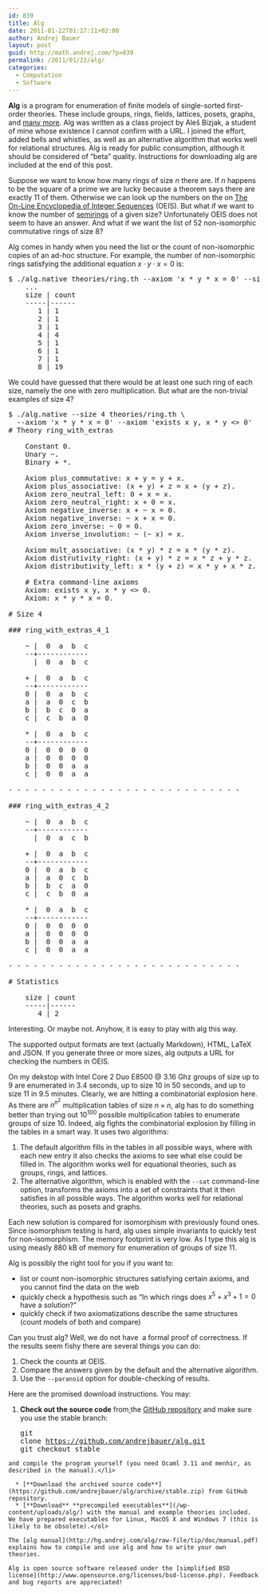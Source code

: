 ```yaml
---
id: 839
title: Alg
date: 2011-01-22T01:27:11+02:00
author: Andrej Bauer
layout: post
guid: http://math.andrej.com/?p=839
permalink: /2011/01/22/alg/
categories:
  - Computation
  - Software
---
```

**Alg** is a program for enumeration of finite models of single-sorted first-order theories. These include groups, rings, fields, lattices, posets, graphs, and [many more](http://hg.andrej.com/alg/file/tip/theories). Alg was written as a class project by Aleš Bizjak, a student of mine whose existence I cannot confirm with a URL. I joined the effort, added bells and whistles, as well as an alternative algorithm that works well for relational structures. Alg is ready for public consumption, although it should be considered of “beta” quality. Instructions for downloading alg are included at the end of this post.

<!--more-->

Suppose we want to know how many rings of size $n$ there are. If $n$ happens to be the square of a prime we are lucky because a theorem says there are exactly 11 of them. Otherwise we can look up the numbers on the on [The On-Line Encyclopedia of Integer Sequences](http://oeis.org/A027623) (OEIS). But what if we want to know the number of [semirings](http://en.wikipedia.org/wiki/Semiring) of a given size? Unfortunately OEIS does not seem to have an answer. And what if we want the list of 52 non-isomorphic commutative rings of size 8?

Alg comes in handy when you need the list or the count of non-isomorphic copies of an ad-hoc structure. For example, the number of non-isomorphic rings satisfying the additional equation $x \cdot y \cdot x = 0$ is:

<pre class="brush: plain; gutter: false; title: ; notranslate" title="">$ ./alg.native theories/ring.th --axiom 'x * y * x = 0' --size 1-8 --count
    ...
    size | count
    -----|------
       1 | 1
       2 | 1
       3 | 1
       4 | 4
       5 | 1
       6 | 1
       7 | 1
       8 | 19
</pre>

We could have guessed that there would be at least one such ring of each size, namely the one with zero multiplication. But what are the non-trivial examples of size 4?

<pre class="brush: plain; gutter: false; title: ; notranslate" title="">$ ./alg.native --size 4 theories/ring.th \
  --axiom 'x * y * x = 0' --axiom 'exists x y, x * y <> 0'
# Theory ring_with_extras

    Constant 0.
    Unary ~.
    Binary + *.

    Axiom plus_commutative: x + y = y + x.
    Axiom plus_associative: (x + y) + z = x + (y + z).
    Axiom zero_neutral_left: 0 + x = x.
    Axiom zero_neutral_right: x + 0 = x.
    Axiom negative_inverse: x + ~ x = 0.
    Axiom negative_inverse: ~ x + x = 0.
    Axiom zero_inverse: ~ 0 = 0.
    Axiom inverse_involution: ~ (~ x) = x.

    Axiom mult_associative: (x * y) * z = x * (y * z).
    Axiom distrutivity_right: (x + y) * z = x * z + y * z.
    Axiom distributivity_left: x * (y + z) = x * y + x * z.

    # Extra command-line axioms
    Axiom: exists x y, x * y <> 0.
    Axiom: x * y * x = 0.

# Size 4

### ring_with_extras_4_1

    ~ |  0  a  b  c
    --+------------
      |  0  a  b  c

    + |  0  a  b  c
    --+------------
    0 |  0  a  b  c
    a |  a  0  c  b
    b |  b  c  0  a
    c |  c  b  a  0

    * |  0  a  b  c
    --+------------
    0 |  0  0  0  0
    a |  0  0  0  0
    b |  0  0  a  a
    c |  0  0  a  a

- - - - - - - - - - - - - - - - - - - - - - - - - - - -

### ring_with_extras_4_2

    ~ |  0  a  b  c
    --+------------
      |  0  a  c  b

    + |  0  a  b  c
    --+------------
    0 |  0  a  b  c
    a |  a  0  c  b
    b |  b  c  a  0
    c |  c  b  0  a

    * |  0  a  b  c
    --+------------
    0 |  0  0  0  0
    a |  0  0  0  0
    b |  0  0  a  a
    c |  0  0  a  a

- - - - - - - - - - - - - - - - - - - - - - - - - - - -

# Statistics

    size | count
    -----|------
       4 | 2
</pre>

Interesting. Or maybe not. Anyhow, it is easy to play with alg this way.

The supported output formats are text (actually Markdown), HTML, LaTeX and JSON. If you generate three or more sizes, alg outputs a URL for checking the numbers in OEIS.

On my dekstop with Intel Core 2 Duo E8500 @ 3.16 Ghz groups of size up to 9 are enumerated in 3.4 seconds, up to size 10 in 50 seconds, and up to size 11 in 9.5 minutes. Clearly, we are hitting a combinatorial explosion here. As there are $n^{n^2}$ multiplication tables of size $n \times n$, alg has to do something better than trying out $10^{100}$ possible multiplication tables to enumerate groups of size 10. Indeed, alg fights the combinatorial explosion by filling in the tables in a smart way. It uses two algorithms:

  1. The default algorithm fills in the tables in all possible ways, where with each new entry it also checks the axioms to see what else could be filled in. The algorithm works well for equational theories, such as groups, rings, and lattices.
  2. The alternative algorithm, which is enabled with the `--sat` command-line option, transforms the axioms into a set of constraints that it then satisfies in all possible ways. The algorithm works well for relational theories, such as posets and graphs.

Each new solution is compared for isomorphism with previously found ones. Since isomorphism testing is hard, alg uses simple invariants to quickly test for non-isomorphism. The memory footprint is very low. As I type this alg is using measly 880 kB of memory for enumeration of groups of size 11.

Alg is possibly the right tool for you if you want to:

  * list or count non-isomorphic structures satisfying certain axioms, and you cannot find the data on the web
  * quickly check a hypothesis such as “In which rings does $x^5 + x^3 + 1 = 0$ have a solution?”
  * quickly check if two axiomatizations describe the same structures (count models of both and compare)

Can you trust alg? Well, we do not have  a formal proof of correctness. If the results seem fishy there are several things you can do:

  1. Check the counts at OEIS.
  2. Compare the answers given by the default and the alternative algorithm.
  3. Use the `--paranoid` option for double-checking of results.

Here are the promised download instructions. You may:

  1. **Check out the source code** from[ ](http://hg.andrej.com/alg)the [GitHub repository](https://github.com/andrejbauer/alg) and make sure you use the stable branch: <pre class="brush: plain; gutter: false; title: ; notranslate" title="">git clone https://github.com/andrejbauer/alg.git
git checkout stable
</pre>
    
    and compile the program yourself (you need Ocaml 3.11 and menhir, as described in the manual).</li> 
    
      * [**Download the archived source code**](https://github.com/andrejbauer/alg/archive/stable.zip) from GitHub repository.
      * [**Download** **precompiled executables**](/wp-content/uploads/alg/) with the manual and example theories included. We have prepared executables for Linux, MacOS X and Windows 7 (this is likely to be obsolete).</ol> 
    
    The [alg manual](http://hg.andrej.com/alg/raw-file/tip/doc/manual.pdf) explains how to compile and use alg and how to write your own theories.
    
    Alg is open source software released under the [simplified BSD license](http://www.opensource.org/licenses/bsd-license.php). Feedback and bug reports are appreciated!

